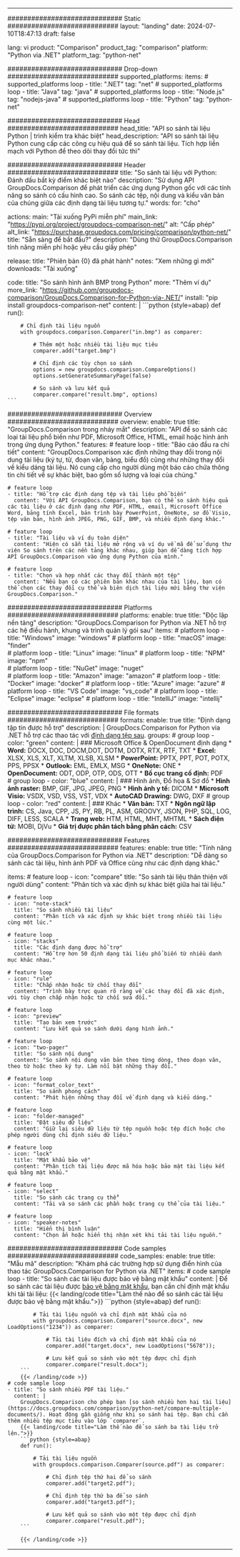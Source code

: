 
---
############################# Static ############################
layout: "landing"
date: 2024-07-10T18:47:13
draft: false

lang: vi
product: "Comparison"
product_tag: "comparison"
platform: "Python via .NET"
platform_tag: "python-net"

############################# Drop-down ############################
supported_platforms:
  items:
    # supported_platforms loop
    - title: ".NET"
      tag: "net"
    # supported_platforms loop
    - title: "Java"
      tag: "java"
    # supported_platforms loop
    - title: "Node.js"
      tag: "nodejs-java"
    # supported_platforms loop
    - title: "Python"
      tag: "python-net"

############################# Head ############################
head_title: "API so sánh tài liệu Python | trình kiểm tra khác biệt"
head_description: "API so sánh tài liệu Python cung cấp các công cụ hiệu quả để so sánh tài liệu. Tích hợp liền mạch với Python để theo dõi thay đổi tức thì"

############################# Header ############################
title: "So sánh tài liệu với Python: Đánh dấu bất kỳ điểm khác biệt nào"
description: "Sử dụng API GroupDocs.Comparison để phát triển các ứng dụng Python gốc với các tính năng so sánh có cấu hình cao. So sánh các tệp, nội dung và kiểu văn bản của chúng giữa các định dạng tài liệu tương tự."
words:
  for: "cho"

actions:
  main: "Tải xuống PyPi miễn phí"
  main_link: "https://pypi.org/project/groupdocs-comparison-net/"
  alt: "Cấp phép"
  alt_link: "https://purchase.groupdocs.com/pricing/comparison/python-net/"
  title: "Sẵn sàng để bắt đầu?"
  description: "Dùng thử GroupDocs.Comparison tính năng miễn phí hoặc yêu cầu giấy phép"

release:
  title: "Phiên bản {0} đã phát hành"
  notes: "Xem những gì mới"
  downloads: "Tải xuống"

code:
  title: "So sánh hình ảnh BMP trong Python"
  more: "Thêm ví dụ"
  more_link: "https://github.com/groupdocs-comparison/GroupDocs.Comparison-for-Python-via-.NET/"
  install: "pip install groupdocs-comparison-net"
  content: |
    ```python {style=abap}
    def run():

        # Chỉ định tài liệu nguồn
        with groupdocs.comparison.Comparer("in.bmp") as comparer:

            # Thêm một hoặc nhiều tài liệu mục tiêu
            comparer.add("target.bmp")

            # Chỉ định các tùy chọn so sánh
            options = new groupdocs.comparison.CompareOptions()
            options.setGenerateSummaryPage(false)

            # So sánh và lưu kết quả
            comparer.compare("result.bmp", options)
    ```

############################# Overview ############################
overview:
  enable: true
  title: "GroupDocs.Comparison trong nháy mắt"
  description: "API để so sánh các loại tài liệu phổ biến như PDF, Microsoft Office, HTML, email hoặc hình ảnh trong ứng dụng Python."
  features:
    # feature loop
    - title: "Báo cáo đầu ra chi tiết"
      content: "GroupDocs.Comparison xác định những thay đổi trong nội dung tài liệu (ký tự, từ, đoạn văn, bảng, biểu đồ) cũng như những thay đổi về kiểu dáng tài liệu. Nó cung cấp cho người dùng một báo cáo chứa thông tin chi tiết về sự khác biệt, bao gồm số lượng và loại của chúng."

    # feature loop
    - title: "Hỗ trợ các định dạng tệp và tài liệu phổ biến"
      content: "Với API GroupDocs.Comparison, bạn có thể so sánh hiệu quả các tài liệu ở các định dạng như PDF, HTML, email, Microsoft Office Word, bảng tính Excel, bản trình bày PowerPoint, OneNote, sơ đồ Visio, tệp văn bản, hình ảnh JPEG, PNG, GIF, BMP, và nhiều định dạng khác."

    # feature loop
    - title: "Tài liệu và ví dụ toàn diện"
      content: "Hiện có sẵn tài liệu mở rộng và ví dụ về mã để sử dụng thư viện So sánh trên các nền tảng khác nhau, giúp bạn dễ dàng tích hợp API GroupDocs.Comparison vào ứng dụng Python của mình."

    # feature loop
    - title: "Chọn và hợp nhất các thay đổi thành một tệp"
      content: "Nếu bạn có các phiên bản khác nhau của tài liệu, bạn có thể chọn các thay đổi cụ thể và biên dịch tài liệu mới bằng thư viện GroupDocs.Comparison."

############################# Platforms ############################
platforms:
  enable: true
  title: "Độc lập nền tảng"
  description: "GroupDocs.Comparison for Python via .NET hỗ trợ các hệ điều hành, khung và trình quản lý gói sau"
  items:
    # platform loop
    - title: "Windows"
      image: "windows"
    # platform loop
    - title: "macOS"
      image: "finder"      
    # platform loop
    - title: "Linux"
      image: "linux"
    # platform loop
    - title: "NPM"
      image: "npm"  
    # platform loop
    - title: "NuGet"
      image: "nuget"      
    # platform loop
    - title: "Amazon"
      image: "amazon"
    # platform loop
    - title: "Docker"
      image: "docker"
    # platform loop
    - title: "Azure"
      image: "azure"
    # platform loop
    - title: "VS Code"
      image: "vs_code"
    # platform loop
    - title: "Eclipse"
      image: "eclipse"
    # platform loop
    - title: "IntelliJ"
      image: "intellij"

############################# File formats ############################
formats:
  enable: true
  title: "Định dạng tập tin được hỗ trợ"
  description: |
    GroupDocs.Comparison for Python via .NET hỗ trợ các thao tác với [định dạng tệp sau](https://docs.groupdocs.com/comparison/net/supported-document-formats/).
  groups:
    # group loop
    - color: "green"
      content: |
        ### Microsoft Office & OpenDocument định dạng
        * **Word:** DOCX, DOC, DOCM,DOT, DOTM, DOTX, RTX, RTF, TXT
        * **Excel:** XLSX, XLS, XLT, XLTM, XLSB, XLSM
        * **PowerPoint:** PPTX, PPT, POT, POTX, PPS, PPSX
        * **Outlook:** EML, EMLX, MSG
        * **OneNote:** ONE
        * **OpenDocument:** ODT, ODP, OTP, ODS, OTT
        * **Bố cục trang cố định:** PDF        
    # group loop
    - color: "blue"
      content: |
        ### Hình ảnh, Đồ họa & Sơ đồ
        * **Hình ảnh raster:** BMP, GIF, JPG, JPEG, PNG
        * **Hình ảnh y tế:** DICOM
        * **Microsoft Visio:** VSDX, VSD, VSS, VST, VDX
        * **AutoCAD Drawing:** DWG, DXF
      # group loop
    - color: "red"
      content: |
        ### Khác
        * **Văn bản:** TXT
        * **Ngôn ngữ lập trình:** CS, Java, CPP, JS, PY, RB, PL, ASM, GROOVY, JSON, PHP, SQL, LOG, DIFF, LESS, SCALA
        * **Trang web:** HTM, HTML, MHT, MHTML
        * **Sách điện tử:** MOBI, DjVu
        * **Giá trị được phân tách bằng phân cách:** CSV

############################# Features ############################
features:
  enable: true
  title: "Tính năng của GroupDocs.Comparison for Python via .NET"
  description: "Dễ dàng so sánh các tài liệu, hình ảnh PDF và Office cũng như các định dạng khác."

  items:
    # feature loop
    - icon: "compare"
      title: "So sánh tài liệu thân thiện với người dùng"
      content: "Phân tích và xác định sự khác biệt giữa hai tài liệu."

    # feature loop
    - icon: "note-stack"
      title: "So sánh nhiều tài liệu"
      content: "Phân tích và xác định sự khác biệt trong nhiều tài liệu cùng một lúc."

    # feature loop
    - icon: "stacks"
      title: "Các định dạng được hỗ trợ"
      content: "Hỗ trợ hơn 50 định dạng tài liệu phổ biến từ nhiều danh mục khác nhau."

    # feature loop
    - icon: "rule"
      title: "Chấp nhận hoặc từ chối thay đổi"
      content: "Trình bày trực quan rõ ràng về các thay đổi đã xác định, với tùy chọn chấp nhận hoặc từ chối sửa đổi."

    # feature loop
    - icon: "preview"
      title: "Tạo bản xem trước"
      content: "Lưu kết quả so sánh dưới dạng hình ảnh."

    # feature loop
    - icon: "two-pager"
      title: "So sánh nội dung"
      content: "So sánh nội dung văn bản theo từng dòng, theo đoạn văn, theo từ hoặc theo ký tự. Làm nổi bật những thay đổi."

    # feature loop
    - icon: "format_color_text"
      title: "So sánh phong cách"
      content: "Phát hiện những thay đổi về định dạng và kiểu dáng."

    # feature loop
    - icon: "folder-managed"
      title: "Đặt siêu dữ liệu"
      content: "Giữ lại siêu dữ liệu từ tệp nguồn hoặc tệp đích hoặc cho phép người dùng chỉ định siêu dữ liệu."

    # feature loop
    - icon: "lock"
      title: "Mật khẩu bảo vệ"
      content: "Phân tích tài liệu được mã hóa hoặc bảo mật tài liệu kết quả bằng mật khẩu."

    # feature loop
    - icon: "select"
      title: "So sánh các trang cụ thể"
      content: "Tải và so sánh các phần hoặc trang cụ thể của tài liệu."

    # feature loop
    - icon: "speaker-notes"
      title: "Hiển thị bình luận"
      content: "Chọn ẩn hoặc hiển thị nhận xét khi tải tài liệu nguồn."

############################# Code samples ############################
code_samples:
  enable: true
  title: "Mẫu mã"
  description: "Khám phá các trường hợp sử dụng điển hình của thao tác GroupDocs.Comparison for Python via .NET"
  items:
    # code sample loop
    - title: "So sánh các tài liệu được bảo vệ bằng mật khẩu"
      content: |
        Để so sánh các tài liệu được [bảo vệ bằng mật khẩu](https://docs.groupdocs.com/comparison/python-net/load-password-protected-documents/), bạn cần chỉ định mật khẩu khi tải tài liệu:
        {{< landing/code title="Làm thế nào để so sánh các tài liệu được bảo vệ bằng mật khẩu.">}}
        ```python {style=abap}
        def run():

            # Tải tài liệu nguồn và chỉ định mật khẩu của nó
            with groupdocs.comparison.Comparer("source.docx", new LoadOptions("1234")) as comparer:

                # Tải tài liệu đích và chỉ định mật khẩu của nó
                comparer.add("target.docx", new LoadOptions("5678"));

                # Lưu kết quả so sánh vào một tệp được chỉ định
                comparer.compare("result.docx");
        ```
        {{< /landing/code >}}
    # code sample loop
    - title: "So sánh nhiều PDF tài liệu."
      content: |
        GroupDocs.Comparison cho phép bạn [so sánh nhiều hơn hai tài liệu](https://docs.groupdocs.com/comparison/python-net/compare-multiple-documents/). Hoạt động gần giống như khi so sánh hai tệp. Bạn chỉ cần thêm nhiều tệp mục tiêu vào lớp `comparer`.
        {{< landing/code title="Làm thế nào để so sánh ba tài liệu trở lên.">}}
        ```python {style=abap}
        def run():

            # Tải tài liệu nguồn
            with groupdocs.comparison.Comparer(source.pdf") as comparer:

                # Chỉ định tệp thứ hai để so sánh
                comparer.add("target2.pdf");

                # Chỉ định tệp thứ ba để so sánh
                comparer.add("target3.pdf");

                # Lưu kết quả so sánh vào một tệp được chỉ định
                comparer.compare("result.pdf");
        ```

        {{< /landing/code >}}

---